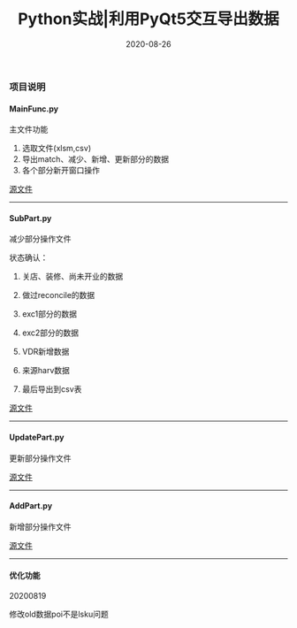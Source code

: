 ﻿---
title: "Python实战|利用PyQt5交互导出数据"
date: 2020-08-26
draft: false
tags: ["pyqt5",'pandas','xlwings']
categories: ["Python系列"]
---


### 项目说明

#### MainFunc.py

主文件功能
1. 选取文件(xlsm,csv)
2. 导出match、减少、新增、更新部分的数据
3. 各个部分新开窗口操作

[源文件](https://hank-leo.github.io/post/spider/pyqt/MainFunc.py)

---

#### SubPart.py
减少部分操作文件

状态确认：

1. 关店、装修、尚未开业的数据

2. 做过reconcile的数据

3. exc1部分的数据

4. exc2部分的数据

5. VDR新增数据

6. 来源harv数据

7. 最后导出到csv表

[源文件](https://hank-leo.github.io/post/spider/pyqt/SubPart.py)

---

#### UpdatePart.py

更新部分操作文件

[源文件](https://hank-leo.github.io/post/spider/pyqt/UpdatePart.py)

---

#### AddPart.py

新增部分操作文件

[源文件](https://hank-leo.github.io/post/spider/pyqt/AddPart.py)

---

#### 优化功能

20200819

修改old数据poi不是lsku问题